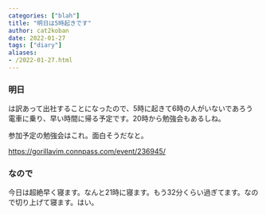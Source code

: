 ```yaml
---
categories: ["blah"]
title: "明日は5時起きです"
author: cat2koban
date: 2022-01-27
tags: ["diary"]
aliases:
- /2022-01-27.html
---
```


### 明日

は訳あって出社することになったので、5時に起きて6時の人がいないであろう電車に乗り、早い時間に帰る予定です。20時から勉強会もあるしね。

参加予定の勉強会はこれ。面白そうだなと。

https://gorillavim.connpass.com/event/236945/

### なので

今日は超絶早く寝ます。なんと21時に寝ます。もう32分くらい過ぎてます。なので切り上げて寝ます。はい。
